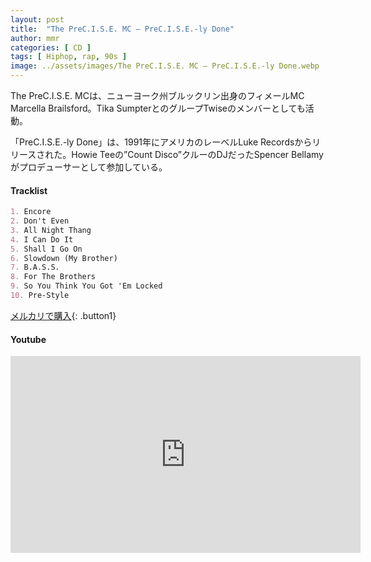 ```yaml
---
layout: post
title:  "The PreC.I.S.E. MC – PreC.I.S.E.-ly Done"
author: mmr
categories: [ CD ]
tags: [ Hiphop, rap, 90s ]
image: ../assets/images/The PreC.I.S.E. MC – PreC.I.S.E.-ly Done.webp
---
```


The PreC.I.S.E. MCは、ニューヨーク州ブルックリン出身のフィメールMC Marcella Brailsford。Tika SumpterとのグループTwiseのメンバーとしても活動。

「PreC.I.S.E.-ly Done」は、1991年にアメリカのレーベルLuke Recordsからリリースされた。Howie Teeの”Count Disco”クルーのDJだったSpencer Bellamyがプロデューサーとして参加している。

#### Tracklist
```md
1. Encore
2. Don't Even
3. All Night Thang
4. I Can Do It
5. Shall I Go On
6. Slowdown (My Brother)
7. B.A.S.S.
8. For The Brothers
9. So You Think You Got 'Em Locked
10. Pre-Style
```

[メルカリで購入](https://jp.mercari.com/item/m33150539175?afid=6142608987){: .button1}

#### Youtube 
<iframe width="560" height="315" src="https://www.youtube.com/embed/ss_9MeScp9c?si=Zc5aM7R3AwUsjEne" title="YouTube video player" frameborder="0" allow="accelerometer; autoplay; clipboard-write; encrypted-media; gyroscope; picture-in-picture; web-share" referrerpolicy="strict-origin-when-cross-origin" allowfullscreen></iframe>